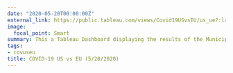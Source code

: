 ```yaml
---
date: "2020-05-20T00:00:00Z"
external_link: https://public.tableau.com/views/Covid19USvsEU/us_ue?:language=en-US&publish=yes&:display_count=n&:origin=viz_share_link
image:
  focal_point: Smart
summary: This a Tableau Dashboard displaying the results of the Municipal Election held in Tunisia in 2018. 
tags:
- covuseu
title: COVID-19 US vs EU (5/20/2020)
---
```

